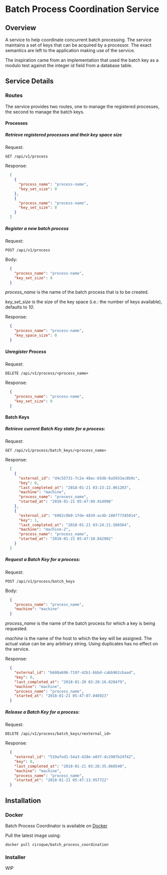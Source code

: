 # Batch Process Coordination Service

## Overview

A service to help coordinate concurrent batch processing. The service maintains a set of keys that can be acquired by a
processor. The exact semantics are left to the application making use of the service.

The inspiration came from an implementation that used the batch key as a modulo test against the integer id field from a
database table.

## Service Details

### Routes

The service provides two routes, one to manage the registered processes, the second to manage the batch keys.

#### Processes

##### Retrieve registered processes and their key space size

Request:

`GET /api/v1/process`

Response:

```json
  [
    {
      "process_name": "process-name",
      "key_set_size": 0
    },
    {
      "process_name": "process-name",
      "key_set_size": 0
    }
  ]
```

##### Register a new batch process

Request:

`POST /api/v1/process`

Body: 
  
```json
  {
    "process_name": "process-name",
    "key_set_size": 0
  }
```

_process_name_ is the name of the batch process that is to be created.

_key_set_size_ is the size of the key space (i.e.: the number of keys available), defaults to *10*.

Response:

```json
  {
    "process_name": "process-name",
    "key_space_size": 0
  }
```

##### Unregister Process

Request:

`DELETE /api/v1/process/<process_name>`

Response:

```json
  {
    "process_name": "process-name",
    "key_set_size": 0
  }
```

#### Batch Keys

##### Retrieve current Batch Key state for a process:

Request:

`GET /api/v1/process/batch_keys/<process_name>`

Response:

````json
  [
    {
      "external_id": "d4c55731-7c2e-48ac-b5db-6a5933ac8b9c",
      "key": 0,
      "last_completed_at": "2018-01-21 03:23:22.061203",
      "machine": "machine",
      "process_name": "process_name",
      "started_at": "2018-01-21 05:47:09.914996"
    },
    {
      "external_id": "6982c9b0-1fde-4839-ac4b-186f77345014",
      "key": 1,
      "last_completed_at": "2018-01-21 03:24:21.506564",
      "machine": "machine-2",
      "process_name": "process_name",
      "started_at": "2018-01-21 05:47:10.842902"
    }
  ]
````

##### Request a Batch Key for a process:

Request:

`POST /api/v1/process/batch_keys`

Body:

```json
  {
    "process_name": "process_name", 
    "machine": "machine"
  }
```

_process_name_ is the name of the batch process for which a key is being requested.

_machine_ is the name of the host to which the key will be assigned. The actual value can be any arbitrary string. Using
duplicates has no effect on the service.

Response:

```json
  {
    "external_id": "b608a696-7197-42b1-bbbd-cabb962cbaad",
    "key": 0,
    "last_completed_at": "2018-01-20 03:20:16.020479",
    "machine": "machine",
    "process_name": "process_name",
    "started_at": "2018-01-21 05:47:07.046923"
  }
```

##### Release a Batch Key for a process:

Request:

`DELETE /api/v1/process/batch_keys/<external_id>`

Response:

````json
  {
    "external_id": "519afed1-54a3-428e-a03f-dc2907b24f42",
    "key": 0,
    "last_completed_at": "2018-01-21 03:28:35.860540",
    "machine": "machine",
    "process_name": "process_name",
    "started_at": "2018-01-21 05:47:13.957722"
  }
````

## Installation

### Docker

Batch Process Coordinator is available on [Docker](https://hub.docker.com/r/ciroque/batch_process_coordination/ "Batch Process Coordination on Docker Hub")

Pull the latest image using:

`docker pull ciroque/batch_process_coordination`

### Installer

WIP

